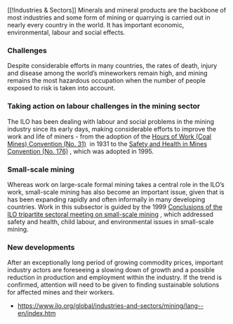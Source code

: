 [[!Industries & Sectors]]
Minerals and mineral products are the backbone of most industries and some form of mining or quarrying is carried out in nearly every country in the world. It has important economic, environmental, labour and social effects.

### Challenges

Despite considerable efforts in many countries, the rates of death, injury and disease among the world’s mineworkers remain high, and mining remains the most hazardous occupation when the number of people exposed to risk is taken into account.

### Taking action on labour challenges in the mining sector

The ILO has been dealing with labour and social problems in the mining industry since its early days, making considerable efforts to improve the work and life of miners - from the adoption of the [Hours of Work (Coal Mines) Convention (No. 31)](https://www.ilo.org/global/industries-and-sectors/mining/WCMS_370584/lang--en/index.htm)  in 1931 to the [Safety and Health in Mines Convention (No. 176)](https://www.ilo.org/global/standards/WCMS_067030/lang--en/index.htm) , which was adopted in 1995.

### Small-scale mining

Whereas work on large-scale formal mining takes a central role in the ILO’s work, small-scale mining has also become an important issue, given that is has been expanding rapidly and often informally in many developing countries. Work in this subsector is guided by the 1999 [Conclusions of the ILO tripartite sectoral meeting on small-scale mining](https://www.ilo.org/sector/Resources/publications/WCMS_677992/lang--en/index.htm) , which addressed safety and health, child labour, and environmental issues in small-scale mining.

### New developments

After an exceptionally long period of growing commodity prices, important industry actors are foreseeing a slowing down of growth and a possible reduction in production and employment within the industry. If the trend is confirmed, attention will need to be given to finding sustainable solutions for affected mines and their workers.

- https://www.ilo.org/global/industries-and-sectors/mining/lang--en/index.htm